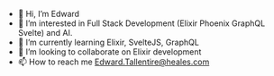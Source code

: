- 👋 Hi, I’m Edward
- 👀 I’m interested in Full Stack Development (Elixir Phoenix GraphQL Svelte) and AI.
- 🌱 I’m currently learning Elixir, SvelteJS, GraphQL
- 💞️ I’m looking to collaborate on Elixir development
- 📫 How to reach me Edward.Tallentire@heales.com

<!---
Edward-Heales/Edward-Heales is a ✨ special ✨ repository because its `README.md` (this file) appears on your GitHub profile.
You can click the Preview link to take a look at your changes.
--->
